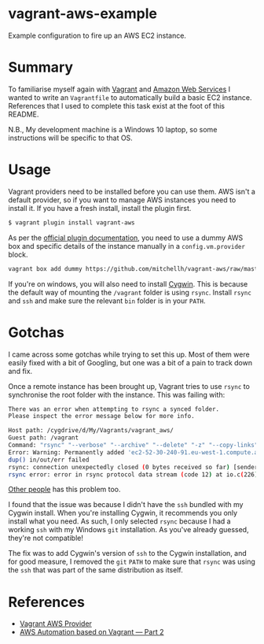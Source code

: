 # vagrant-aws-example
Example configuration to fire up an AWS EC2 instance.

# Summary
To familiarise myself again with [Vagrant](https://www.vagrantup.com/) and [Amazon Web Services](https://aws.amazon.com/) I wanted to write an `Vagrantfile` to automatically build a basic EC2 instance. References that I used to complete this task exist at the foot of this README.

N.B., My development machine is a Windows 10 laptop, so some instructions will be specific to that OS.

# Usage
Vagrant providers need to be installed before you can use them. AWS isn't a default provider, so if you want to manage AWS instances you need to install it. If you have a fresh install, install the plugin first.

```bash
$ vagrant plugin install vagrant-aws
```

As per the [official plugin documentation](https://github.com/mitchellh/vagrant-aws), you need to use a dummy AWS box and specific details of the instance manually in a `config.vm.provider` block.

```bash
vagrant box add dummy https://github.com/mitchellh/vagrant-aws/raw/master/dummy.box
```

If you're on windows, you will also need to install [Cygwin](https://www.cygwin.com/install.html). This is because the default way of mounting the `/vagrant` folder is using `rsync`. Install `rsync` and `ssh` and make sure the relevant `bin` folder is in your `PATH`.

# Gotchas
I came across some gotchas while trying to set this up. Most of them were easily fixed with a bit of Googling, but one was a bit of a pain to track down and fix.

Once a remote instance has been brought up, Vagrant tries to use `rsync` to synchronise the root folder with the instance. This was failing with:

```bash
There was an error when attempting to rsync a synced folder.
Please inspect the error message below for more info.

Host path: /cygdrive/d/My/Vagrants/vagrant_aws/
Guest path: /vagrant
Command: "rsync" "--verbose" "--archive" "--delete" "-z" "--copy-links" "--chmod=ugo=rwX" "--no-perms" "--no-owner" "--no-group" "--rsync-path" "sudo rsync" "-e" "ssh -p 22 -o StrictHostKeyChecking=no -o IdentitiesOnly=true -o UserKnownHostsFile=/dev/null -i 'D:/My/Vagrants/id_rsa'" "--exclude" ".vagrant/" "/cygdrive/d/My/Vagrants/vagrant_aws/" "ubuntu@ec2-52-30-240-91.eu-west-1.compute.amazonaws.com:/vagrant"
Error: Warning: Permanently added 'ec2-52-30-240-91.eu-west-1.compute.amazonaws.com,52.30.240.91' (ECDSA) to the list of known hosts.
dup() in/out/err failed
rsync: connection unexpectedly closed (0 bytes received so far) [sender]
rsync error: error in rsync protocol data stream (code 12) at io.c(226) [sender=3.1.2]
```

[Other people](https://github.com/mitchellh/vagrant/issues/6677) has this problem too.

I found that the issue was because I didn't have the `ssh` bundled with my Cygwin install. When you're installing Cygwin, it recommends you only install what you need. As such, I only selected `rsync` because I had a working `ssh` with my Windows `git` installation. As you've already guessed, they're not compatible!

The fix was to add Cygwin's version of `ssh` to the Cygwin installation, and for good measure, I removed the `git`  `PATH` to make sure that `rsync` was using the `ssh` that was part of the same distribution as itself.

# References
- [Vagrant AWS Provider](https://github.com/mitchellh/vagrant-aws)
- [AWS Automation based on Vagrant — Part 2](https://oliverveits.wordpress.com/2016/04/01/aws-automation-using-vagrant-a-hello-world-example/)

